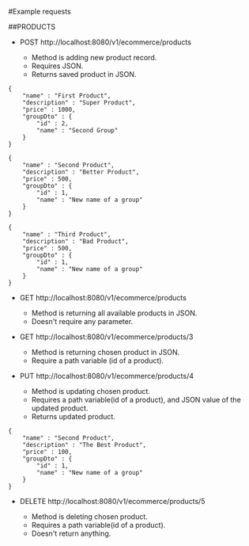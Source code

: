 #Example requests

##PRODUCTS

- POST http://localhost:8080/v1/ecommerce/products

    - Method is adding new product record. 
    - Requires JSON. 
    - Returns saved product in JSON.

```
{
    "name" : "First Product",
    "description" : "Super Product",
    "price" : 1000,
    "groupDto" : {
        "id" : 2,
        "name" : "Second Group"
    }
}

{
    "name" : "Second Product",
    "description" : "Better Product",
    "price" : 500,
    "groupDto" : {
        "id" : 1,
        "name" : "New name of a group"
    }
}

{
    "name" : "Third Product",
    "description" : "Bad Product",
    "price" : 500,
    "groupDto" : {
        "id" : 1,
        "name" : "New name of a group"
    }
}
```

- GET http://localhost:8080/v1/ecommerce/products

    - Method is returning all available products in JSON.
    - Doesn't require any parameter.

- GET http://localhost:8080/v1/ecommerce/products/3

    - Method is returning chosen product in JSON. 
    - Require a path variable (id of a product).

- PUT http://localhost:8080/v1/ecommerce/products/4

    - Method is updating chosen product.
    - Requires a path variable(id of a product), and JSON value of the updated product.
    - Returns updated product.

```
{
    "name" : "Second Product",
    "description" : "The Best Product",
    "price" : 100,
    "groupDto" : {
        "id" : 1,
        "name" : "New name of a group"
    }
}
```
- DELETE http://localhost:8080/v1/ecommerce/products/5

    - Method is deleting chosen product.
    - Requires a path variable(id of a product). 
    - Doesn't return anything.